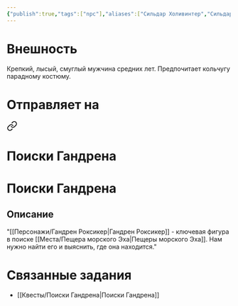 ```yaml
---
{"publish":true,"tags":["npc"],"aliases":["Сильдар Холивинтер","Сильдар Холлвинтер"],"PassFrontmatter":true,"created":"2025-04-02T15:12:45.442+03:00","updated":"2025-04-02T17:56:41.816+03:00"}
---
```


# Внешность

Крепкий, лысый, смуглый мужчина средних лет. Предпочитает кольчугу парадному костюму. 
# Отправляет на


<div class="transclusion internal-embed is-loaded"><a class="markdown-embed-link" href="/Kvesty/Poiski-Gandrena#Poiski-Gandrena" aria-label="Open link"><svg xmlns="http://www.w3.org/2000/svg" width="24" height="24" viewBox="0 0 24 24" fill="none" stroke="currentColor" stroke-width="2" stroke-linecap="round" stroke-linejoin="round" class="svg-icon lucide-link"><path d="M10 13a5 5 0 0 0 7.54.54l3-3a5 5 0 0 0-7.07-7.07l-1.72 1.71"></path><path d="M14 11a5 5 0 0 0-7.54-.54l-3 3a5 5 0 0 0 7.07 7.07l1.71-1.71"></path></svg></a><div class="markdown-embed">

<div class="markdown-embed-title">

# Поиски Гандрена

</div>


# Поиски Гандрена
## Описание
"[[Персонажи/Гандрен Роксикер\|Гандрен Роксикер]] - ключевая фигура в поиске [[Места/Пещера морского Эха\|Пещеры морского Эха]]. Нам нужно найти его и выяснить, где она находится."


</div></div>




# Cвязанные задания


- [[Квесты/Поиски Гандрена\|Поиски Гандрена]]

